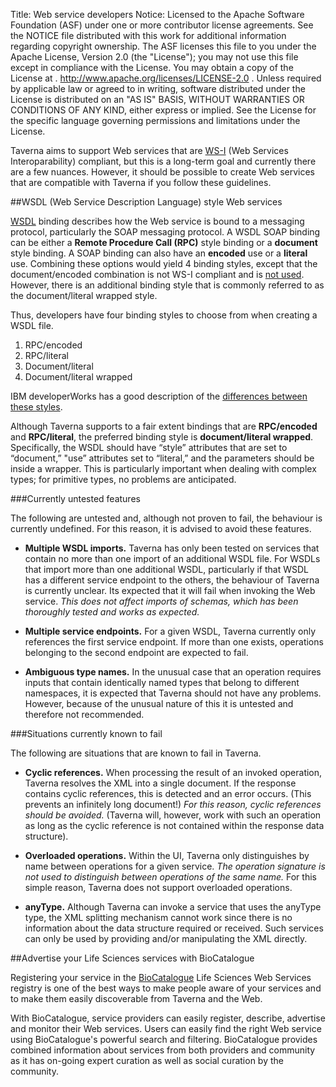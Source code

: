 Title:     Web service developers
Notice:    Licensed to the Apache Software Foundation (ASF) under one
           or more contributor license agreements.  See the NOTICE file
           distributed with this work for additional information
           regarding copyright ownership.  The ASF licenses this file
           to you under the Apache License, Version 2.0 (the
           "License"); you may not use this file except in compliance
           with the License.  You may obtain a copy of the License at
           .
             http://www.apache.org/licenses/LICENSE-2.0
           .
           Unless required by applicable law or agreed to in writing,
           software distributed under the License is distributed on an
           "AS IS" BASIS, WITHOUT WARRANTIES OR CONDITIONS OF ANY
           KIND, either express or implied.  See the License for the
           specific language governing permissions and limitations
           under the License.

Taverna aims to support Web services that are 
   [WS-I](http://www.ws-i.org/Profiles/BasicProfile-1.1-2004-08-24.html) (Web Services Interoparability) compliant, 
   but this is a long-term goal and currently there are a few nuances. 
However, it should be possible to create Web services that are compatible with Taverna if you follow these guidelines.

##WSDL (Web Service Description Language) style Web services

[WSDL](/documentation/glossary#wsdl) binding describes how the Web service is bound to a messaging protocol, 
   particularly the SOAP messaging protocol. 
A WSDL SOAP binding can be either a **Remote Procedure Call (RPC)** style binding or a **document** style binding. 
A SOAP binding can also have an **encoded** use or a **literal** use. Combining these 
options would yield 4 binding styles, except that the document/encoded combination
is not WS-I compliant and is [not used](https://www.ibm.com/developerworks/library/ws-whichwsdl/). 
However, there is an additional binding style that is commonly referred to as the 
document/literal wrapped style. 

Thus, developers have four binding styles to choose from when creating a WSDL file.

 1. RPC/encoded
 2. RPC/literal
 3. Document/literal
 4. Document/literal wrapped

IBM developerWorks has a good description of the [differences between these styles](https://www.ibm.com/developerworks/library/ws-whichwsdl/). 

Although Taverna supports to a fair extent bindings that are **RPC/encoded** and **RPC/literal**, 
   the preferred binding style is **document/literal wrapped**. 
   Specifically, the WSDL should have “style” attributes that are set to “document,” "use” attributes set to “literal,” 
   and the parameters should be inside a wrapper.
This is particularly important when dealing with complex types; for primitive types, no problems are anticipated.

###Currently untested features

The following are untested and, although not proven to fail, the behaviour is currently undefined. 
For this reason, it is advised to avoid these features.

 - **Multiple WSDL imports.** 
   Taverna has only been tested on services that contain no more than one import of an additional WSDL file. 
   For WSDLs that import more than one additional WSDL, particularly if that WSDL has a different service endpoint to the others,
     the behaviour of Taverna is currently unclear. 
   Its expected that it will fail when invoking the Web service.
   *This does not affect imports of schemas, which has been thoroughly tested and works as expected.*

 - **Multiple service endpoints.** For a given WSDL, Taverna currently only references the first service endpoint. 
   If more than one exists, operations belonging to the second endpoint are expected to fail.

 - **Ambiguous type names.** 
   In the unusual case that an operation requires inputs that contain identically named types 
      that belong to different namespaces, it is expected that Taverna should not have any problems. 
   However, because of the unusual nature of this it is untested and therefore not recommended.

###Situations currently known to fail

The following are situations that are known to fail in Taverna.

 - **Cyclic references.** 
   When processing the result of an invoked operation, Taverna resolves the XML into a single document. 
   If the response contains cyclic references, this is detected and an error occurs. (This prevents an infinitely long document!) 
   *For this reason, cyclic references should be avoided.* 
   (Taverna will, however, 
      work with such an operation as long as the cyclic reference is not contained within the response data structure).

 - **Overloaded operations.** Within the UI, 
      Taverna only distinguishes by name between operations for a given service. 
   *The operation signature is not used to distinguish between operations of the same name.* 
   For this simple reason, Taverna does not support overloaded operations.

 - **anyType.** 
   Although Taverna can invoke a service that uses the anyType type, 
      the XML splitting mechanism cannot work since there is no information about the data structure required or received. 
   Such services can only be used by providing and/or manipulating the XML directly.
 
##Advertise your Life Sciences services with BioCatalogue

Registering your service in the [BioCatalogue](http://www.biocatalogue.org/) 
      Life Sciences Web Services registry is one of the best ways to make people aware of your services
      and to make them easily discoverable from Taverna and the Web.

With BioCatalogue, service providers can easily register, describe, advertise and monitor their Web services. 
   Users can easily find the right Web service using BioCatalogue's powerful search and filtering. 
BioCatalogue provides combined information about services from both providers and community 
   as it has on-going expert curation as well as social curation by the community.
